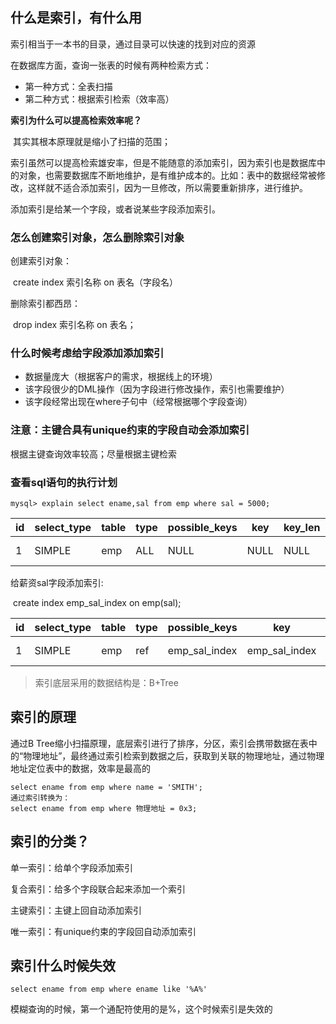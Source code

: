 ## 什么是索引，有什么用

索引相当于一本书的目录，通过目录可以快速的找到对应的资源

在数据库方面，查询一张表的时候有两种检索方式：

- 第一种方式：全表扫描
- 第二种方式：根据索引检索（效率高）

**索引为什么可以提高检索效率呢？**

​	其实其根本原理就是缩小了扫描的范围；

索引虽然可以提高检索雄安率，但是不能随意的添加索引，因为索引也是数据库中的对象，也需要数据库不断地维护，是有维护成本的。比如：表中的数据经常被修改，这样就不适合添加索引，因为一旦修改，所以需要重新排序，进行维护。

添加索引是给某一个字段，或者说某些字段添加索引。

### 怎么创建索引对象，怎么删除索引对象

创建索引对象：

​	create index 索引名称 on 表名（字段名）

删除索引都西昂：

​	drop index 索引名称 on 表名；

### 什么时候考虑给字段添加添加索引

- 数据量庞大（根据客户的需求，根据线上的环境）
- 该字段很少的DML操作（因为字段进行修改操作，索引也需要维护）
- 该字段经常出现在where子句中（经常根据哪个字段查询）

### 注意：主键合具有unique约束的字段自动会添加索引

根据主键查询效率较高；尽量根据主键检索

### 查看sql语句的执行计划

```
mysql> explain select ename,sal from emp where sal = 5000;
```

| id   | select_type | table | type | possible_keys | key  | key_len | ref  | rows | Extra       |
| ---- | ----------- | ----- | ---- | ------------- | ---- | ------- | ---- | ---- | ----------- |
| 1    | SIMPLE      | emp   | ALL  | NULL          | NULL | NULL    | NULL | 14   | Using where |

给薪资sal字段添加索引:

​	create index emp_sal_index on emp(sal);

| id   | select_type | table | type | possible_keys | key           | key_len | ref   | rows | Extra       |
| ---- | ----------- | ----- | ---- | ------------- | ------------- | ------- | ----- | ---- | ----------- |
| 1    | SIMPLE      | emp   | ref  | emp_sal_index | emp_sal_index | 9       | const | 1    | Using where |

> 索引底层采用的数据结构是：B+Tree

## 索引的原理

通过B Tree缩小扫描原理，底层索引进行了排序，分区，索引会携带数据在表中的“物理地址”，最终通过索引检索到数据之后，获取到关联的物理地址，通过物理地址定位表中的数据，效率是最高的

```
select ename from emp where name = 'SMITH';
通过索引转换为：
select ename from emp where 物理地址 = 0x3;
```

## 索引的分类？

单一索引：给单个字段添加索引

复合索引：给多个字段联合起来添加一个索引

主键索引：主键上回自动添加索引

唯一索引：有unique约束的字段回自动添加索引

## 索引什么时候失效

```
select ename from emp where ename like '%A%'
```

模糊查询的时候，第一个通配符使用的是%，这个时候索引是失效的